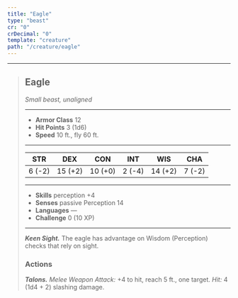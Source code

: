 ```yaml
---
title: "Eagle"
type: "beast"
cr: "0"
crDecimal: "0"
template: "creature"
path: "/creature/eagle"
---
```


___
>
> ## Eagle
>*Small beast, unaligned*
> ___
>
> - **Armor Class** 12
> - **Hit Points** 3 (1d6)
> - **Speed** 10 ft., fly 60 ft.
>___
>
>|STR|DEX|CON|INT|WIS|CHA|
>|:---:|:---:|:---:|:---:|:---:|:---:|
>|6 (-2)|15 (+2)|10 (+0)|2 (-4)|14 (+2)|7 (-2)|
>___
>
> - **Skills** perception +4
> - **Senses** passive Perception 14
> - **Languages** —
> - **Challenge** 0 (10 XP)
> ___
>
> ***Keen Sight.*** The eagle has advantage on Wisdom (Perception) checks that rely on sight.
>
> ### Actions
>
> ***Talons.*** *Melee Weapon Attack:* +4 to hit, reach 5 ft., one target. *Hit:* 4 (1d4 + 2) slashing damage.
